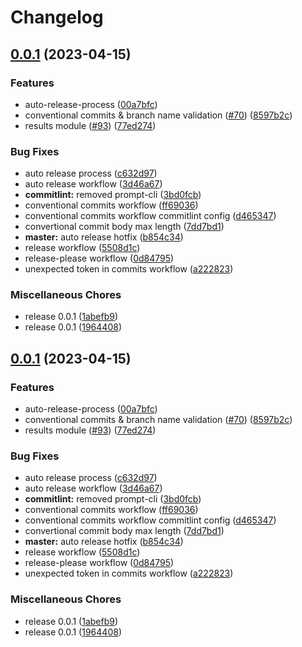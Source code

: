 # Changelog

## [0.0.1](https://github.com/pukanszkypeter/fault-tolerant-dispersion/compare/v0.0.1...v0.0.1) (2023-04-15)


### Features

* auto-release-process ([00a7bfc](https://github.com/pukanszkypeter/fault-tolerant-dispersion/commit/00a7bfc04fc231afb2b3609c4ea5f1452c0ac645))
* conventional commits & branch name validation ([#70](https://github.com/pukanszkypeter/fault-tolerant-dispersion/issues/70)) ([8597b2c](https://github.com/pukanszkypeter/fault-tolerant-dispersion/commit/8597b2cf152aac78c5cf2e992acbd8659b410223))
* results module ([#93](https://github.com/pukanszkypeter/fault-tolerant-dispersion/issues/93)) ([77ed274](https://github.com/pukanszkypeter/fault-tolerant-dispersion/commit/77ed27448e641aadcef95ba7491df55af661ab46))


### Bug Fixes

* auto release process ([c632d97](https://github.com/pukanszkypeter/fault-tolerant-dispersion/commit/c632d97270c158dd4be214e8855cd93bb865533e))
* auto release workflow ([3d46a67](https://github.com/pukanszkypeter/fault-tolerant-dispersion/commit/3d46a679b8482186360adafe06e791445421ce6e))
* **commitlint:** removed prompt-cli ([3bd0fcb](https://github.com/pukanszkypeter/fault-tolerant-dispersion/commit/3bd0fcb22f1762540dd8e56eef560dd256c3b61b))
* conventional commits workflow ([ff69036](https://github.com/pukanszkypeter/fault-tolerant-dispersion/commit/ff69036466b79d31ce0645223b98b0f18ff6abfc))
* conventional commits workflow commitlint config ([d465347](https://github.com/pukanszkypeter/fault-tolerant-dispersion/commit/d4653475b717811c10b04a85ff221a53a771af99))
* convertional commit body max length ([7dd7bd1](https://github.com/pukanszkypeter/fault-tolerant-dispersion/commit/7dd7bd14c8f8c674d3aafd0b4640255d5f864f76))
* **master:** auto release hotfix ([b854c34](https://github.com/pukanszkypeter/fault-tolerant-dispersion/commit/b854c34b5ced9fa98a6f785cc77b407712d1a549))
* release workflow ([5508d1c](https://github.com/pukanszkypeter/fault-tolerant-dispersion/commit/5508d1c0b78026117a84f677352aad42d6e3084e))
* release-please workflow ([0d84795](https://github.com/pukanszkypeter/fault-tolerant-dispersion/commit/0d84795fae9049ee64940fb9737b14ae8a23a0c5))
* unexpected token in commits workflow ([a222823](https://github.com/pukanszkypeter/fault-tolerant-dispersion/commit/a22282309d7d7581a87c96e86a69dc7b0a3d9c60))


### Miscellaneous Chores

* release 0.0.1 ([1abefb9](https://github.com/pukanszkypeter/fault-tolerant-dispersion/commit/1abefb961d080ff0f5f09dc4b306ed4ec0113cfe))
* release 0.0.1 ([1964408](https://github.com/pukanszkypeter/fault-tolerant-dispersion/commit/1964408d05e211af15d97573bf4415ddf9ac01cf))

## [0.0.1](https://github.com/pukanszkypeter/fault-tolerant-dispersion/compare/v0.0.3...v0.0.1) (2023-04-15)


### Features

* auto-release-process ([00a7bfc](https://github.com/pukanszkypeter/fault-tolerant-dispersion/commit/00a7bfc04fc231afb2b3609c4ea5f1452c0ac645))
* conventional commits & branch name validation ([#70](https://github.com/pukanszkypeter/fault-tolerant-dispersion/issues/70)) ([8597b2c](https://github.com/pukanszkypeter/fault-tolerant-dispersion/commit/8597b2cf152aac78c5cf2e992acbd8659b410223))
* results module ([#93](https://github.com/pukanszkypeter/fault-tolerant-dispersion/issues/93)) ([77ed274](https://github.com/pukanszkypeter/fault-tolerant-dispersion/commit/77ed27448e641aadcef95ba7491df55af661ab46))


### Bug Fixes

* auto release process ([c632d97](https://github.com/pukanszkypeter/fault-tolerant-dispersion/commit/c632d97270c158dd4be214e8855cd93bb865533e))
* auto release workflow ([3d46a67](https://github.com/pukanszkypeter/fault-tolerant-dispersion/commit/3d46a679b8482186360adafe06e791445421ce6e))
* **commitlint:** removed prompt-cli ([3bd0fcb](https://github.com/pukanszkypeter/fault-tolerant-dispersion/commit/3bd0fcb22f1762540dd8e56eef560dd256c3b61b))
* conventional commits workflow ([ff69036](https://github.com/pukanszkypeter/fault-tolerant-dispersion/commit/ff69036466b79d31ce0645223b98b0f18ff6abfc))
* conventional commits workflow commitlint config ([d465347](https://github.com/pukanszkypeter/fault-tolerant-dispersion/commit/d4653475b717811c10b04a85ff221a53a771af99))
* convertional commit body max length ([7dd7bd1](https://github.com/pukanszkypeter/fault-tolerant-dispersion/commit/7dd7bd14c8f8c674d3aafd0b4640255d5f864f76))
* **master:** auto release hotfix ([b854c34](https://github.com/pukanszkypeter/fault-tolerant-dispersion/commit/b854c34b5ced9fa98a6f785cc77b407712d1a549))
* release workflow ([5508d1c](https://github.com/pukanszkypeter/fault-tolerant-dispersion/commit/5508d1c0b78026117a84f677352aad42d6e3084e))
* release-please workflow ([0d84795](https://github.com/pukanszkypeter/fault-tolerant-dispersion/commit/0d84795fae9049ee64940fb9737b14ae8a23a0c5))
* unexpected token in commits workflow ([a222823](https://github.com/pukanszkypeter/fault-tolerant-dispersion/commit/a22282309d7d7581a87c96e86a69dc7b0a3d9c60))


### Miscellaneous Chores

* release 0.0.1 ([1abefb9](https://github.com/pukanszkypeter/fault-tolerant-dispersion/commit/1abefb961d080ff0f5f09dc4b306ed4ec0113cfe))
* release 0.0.1 ([1964408](https://github.com/pukanszkypeter/fault-tolerant-dispersion/commit/1964408d05e211af15d97573bf4415ddf9ac01cf))
